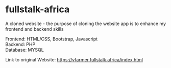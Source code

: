 # fullstalk-africa
A cloned website - the purpose of cloning the website app is to enhance my frontend and backend skills

Frontend: HTML/CSS, Bootstrap, Javascript <br>
Backend: PHP <br>
Database: MYSQL

Link to original Website: https://vfarmer.fullstalk.africa/index.html
